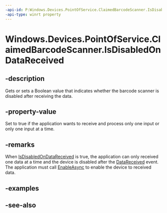 ----api-id: P:Windows.Devices.PointOfService.ClaimedBarcodeScanner.IsDisabledOnDataReceived
-api-type: winrt property
---<!-- Property syntaxpublic bool IsDisabledOnDataReceived { get;  set; }--># Windows.Devices.PointOfService.ClaimedBarcodeScanner.IsDisabledOnDataReceived## -descriptionGets or sets a Boolean value that indicates whether the barcode scanner is disabled after receiving the data.## -property-valueSet to true if the application wants to receive and process only one input or only one input at a time.## -remarksWhen [IsDisabledOnDataReceived](claimedbarcodescanner_isdisabledondatareceived.md) is true, the application can only received one data at a time and the device is disabled after the [DataReceived](claimedbarcodescanner_datareceived.md) event. The application must call [EnableAsync](claimedbarcodescanner_enableasync.md) to enable the device to received data.## -examples## -see-also